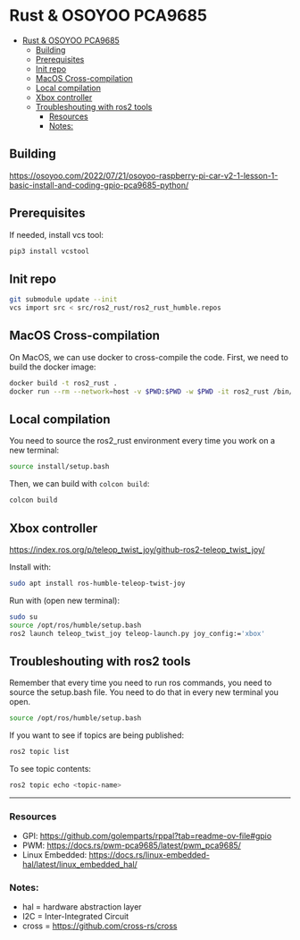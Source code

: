 # Rust & OSOYOO PCA9685

<!--toc:start-->
- [Rust & OSOYOO PCA9685](#rust-osoyoo-pca9685)
  - [Building](#building)
  - [Prerequisites](#prerequisites)
  - [Init repo](#init-repo)
  - [MacOS Cross-compilation](#macos-cross-compilation)
  - [Local compilation](#local-compilation)
  - [Xbox controller](#xbox-controller)
  - [Troubleshouting with ros2 tools](#troubleshouting-with-ros2-tools)
    - [Resources](#resources)
    - [Notes:](#notes)
<!--toc:end-->

## Building
https://osoyoo.com/2022/07/21/osoyoo-raspberry-pi-car-v2-1-lesson-1-basic-install-and-coding-gpio-pca9685-python/

## Prerequisites
If needed, install vcs tool:

```bash
pip3 install vcstool
```

## Init repo

```bash
git submodule update --init
vcs import src < src/ros2_rust/ros2_rust_humble.repos
```

## MacOS Cross-compilation
On MacOS, we can use docker to cross-compile the code. First, we need to build the docker image:
```bash
docker build -t ros2_rust .
docker run --rm --network=host -v $PWD:$PWD -w $PWD -it ros2_rust /bin/bash
```

## Local compilation
You need to source the ros2_rust environment every time you work on a new terminal:

```bash
source install/setup.bash
```
Then, we can build with `colcon build`:

```bash
colcon build
```

## Xbox controller

https://index.ros.org/p/teleop_twist_joy/github-ros2-teleop_twist_joy/

Install with:

```bash
sudo apt install ros-humble-teleop-twist-joy
```

Run with (open new terminal):

```bash
sudo su
source /opt/ros/humble/setup.bash
ros2 launch teleop_twist_joy teleop-launch.py joy_config:='xbox'
```
## Troubleshouting with ros2 tools

Remember that every time you need to run ros commands, you need to source the setup.bash file. You need to do that in every new terminal you open.
```bash
source /opt/ros/humble/setup.bash
```

If you want to see if topics are being published:

```bash
ros2 topic list
```

To see topic contents:

```bash
ros2 topic echo <topic-name>
```
---

### Resources
- GPI: https://github.com/golemparts/rppal?tab=readme-ov-file#gpio   
- PWM: https://docs.rs/pwm-pca9685/latest/pwm_pca9685/   
- Linux Embedded: https://docs.rs/linux-embedded-hal/latest/linux_embedded_hal/   

### Notes:
- hal = hardware abstraction layer
- I2C = Inter-Integrated Circuit
- cross = https://github.com/cross-rs/cross

